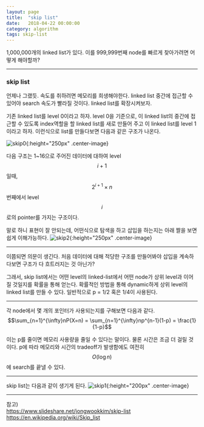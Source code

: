 ```yaml
---
layout: page
title:  "skip list"
date:   2018-04-22 00:00:00
category: algorithm
tags: skip-list
---
```


1,000,000개의 linked list가 있다. 이를 999,999번째 node를 빠르게 찾아가려면 어떻게 해야할까? 

<!-- more -->

---

### skip list

언제나 그랬듯. 속도를 취하려면 메모리를 희생해야한다. linked list 중간에 접근할 수 있어야 search 속도가 빨라질 것이다. linked list를 확장시켜보자. 

기존 linked list를 level 0이라고 하자. level 0을 기준으로, 이 linked list의 중간에 접근할 수 있도록 index역할을 할 linked list를 새로 만들어 주고 이 linked list를 level 1이라고 하자. 이런식으로 list를 만들다보면 다음과 같은 구조가 나온다.

![skip0]({{site.url}}/assets/algorithm/skip0.png){:height="250px" .center-image}

다음 구조는 1~16으로 주어진 데이터에 대하여 level $$i+1$$일때, $$2^{i+1} \times n$$번째에서 level $$i$$로의 pointer를 가지는 구조이다.


말로 하니 표현이 잘 안되는데, 어떤식으로 탐색을 하고 삽입을 하는지는 아래 짤을 보면 쉽게 이해가능하다.
![skip2]({{site.url}}/assets/algorithm/skip2.gif){:height="250px" .center-image}

---

이쯤되면 의문이 생긴다. 처음 데이터에 대해 적당한 구조를 만들어봐야 삽입을 계속하다보면 구조가 다 흐트러지는 것 아닌가?  

그래서, skip list에서는 어떤 level의 linked-list에서 어떤 node가 상위 level과 이어질 것일지를 확률을 통해 얻는다. 확률적인 방법을 통해 dynamic하게 상위 level의 linked list를 만들 수 있다. 일반적으로 p = 1/2 혹은 1/4이 사용된다.

---

각 node에서 몇 개의 포인터가 사용되는지를 구해보면 다음과 같다.
$$\sum_{n=1}^{\infty}nP(X=n) = \sum_{n=1}^{\infty}np^{n-1}(1-p) = \frac{1}{1-p}$$

이는 p를 줄이면 메모리 사용량을 줄일 수 있다는 말이다. 물론 시간은 조금 더 걸릴 것이다. p에 따라 메모리와 시간의 tradeoff가 발생함에도 여전히 $$O(\log{n})$$에 search를 끝낼 수 있다.

---

skip list는 다음과 같이 생기게 된다.
![skip1]({{site.url}}/assets/algorithm/skip1.png){:height="200px" .center-image}


---

참고)  
https://www.slideshare.net/jongwookkim/skip-list  
https://en.wikipedia.org/wiki/Skip_list
